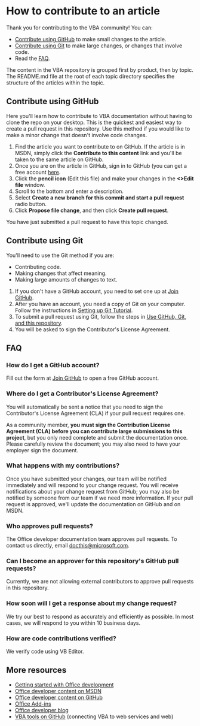 # How to contribute to an article

Thank you for contributing to the VBA community! You can:

* [Contribute using GitHub](#contribute-using-github) to make small changes to the article.
* [Contribute using Git](#contribute-using-git) to make large changes, or changes that involve code.
* Read the [FAQ](#faq).

The content in the VBA repository is grouped first by product, then by topic. The README.md file at the root of each topic directory specifies the structure of the articles within the topic. 

## Contribute using GitHub

Here you'll learn how to contribute to VBA documentation without having to clone the repo on your desktop. This is the quickest and easiest way to create a pull request in this repository. Use this method if you would like to make a minor change that doesn't involve code changes. 

1. Find the article you want to contribute to on GitHub. If the article is in MSDN, simply click the **Contribute to this content** link and you'll be taken to the same article on GitHub.
2. Once you are on the article in GitHub, sign in to GitHub (you can get a free account [here](https://github.com/join).
3. Click the **pencil icon** (Edit this file) and make your changes in the **<>Edit file** window. 
4. Scroll to the bottom and enter a description.
5. Select **Create a new branch for this commit and start a pull request** radio button.
6. Click **Propose file change**, and then click **Create pull request**.

You have just submitted a pull request to have this topic changed. 

## Contribute using Git

You'll need to use the Git method if you are:

* Contributing code.
* Making changes that affect meaning.
* Making large amounts of changes to text.

1. If you don't have a GitHub account, you need to set one up at [Join GitHub](https://github.com/join). 
2. After you have an account, you need a copy of Git on your computer. Follow the instructions in [Setting up Git Tutorial](https://help.github.com/articles/set-up-git/).
3. To submit a pull request using Git, follow the steps in [Use GitHub, Git, and this repository](https://github.com/OfficeDev/office-content/blob/master/CONTRIBUTING.md#use-github-git-and-this-repository).
4. You will be asked to sign the Contributor's License Agreement.

## FAQ

### How do I get a GitHub account?

Fill out the form at [Join GitHub](https://github.com/join) to open a free GitHub account. 

### Where do I get a Contributor's License Agreement? 

You will automatically be sent a notice that you need to sign the Contributor's License Agreement (CLA) if your pull request requires one. 

As a community member, **you must sign the Contribution License Agreement (CLA) before you can contribute large submissions to this project**, but you only need complete and submit the documentation once. Please carefully review the document; you may also need to have your employer sign the document.

### What happens with my contributions?

Once you have submitted your changes, our team will be notified immediately and will respond to your change request. You will receive notifications about your change request from GitHub; you may also be notified by someone from our team if we need more information. If your pull request is approved, we'll update the documentation on GitHub and on MSDN.

### Who approves pull requests?

The Office developer documentation team approves pull requests. To contact us directly, email docthis@microsoft.com.

### Can I become an approver for this repository's GitHub pull requests?

Currently, we are not allowing external contributors to approve pull requests in this repository.

### How soon will I get a response about my change request?

We try our best to respond as accurately and efficiently as possible. In most cases, we will respond to you within 10 business days.

### How are code contributions verified?

We verify code using VB Editor.

## More resources

* [Getting started with Office development](http://dev.office.com/getting-started)
* [Office developer content on MSDN](https://msdn.microsoft.com/en-us/library/office/fp179694.aspx)
* [Office developer content on GitHub](https://github.com/OfficeDev/office-content)
* [Office Add-ins](https://msdn.microsoft.com/en-us/library/office/jj220060.aspx)
* [Office developer blog](https://blogs.office.com/dev/)
* [VBA tools on GitHub](https://github.com/VBA-tools/VBA-Web) (connecting VBA to web services and web)
